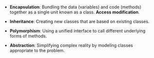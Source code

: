 - **Encapsulation**: Bundling the data (variables) and code (methods) together as a single unit known as a class. **Access modification**.


- **Inheritance**: Creating new classes that are based on existing classes. 
- **Polymorphism**: Using a unified interface to call different underlying forms of methods. 
- **Abstraction**: Simplifying complex reality by modeling classes appropriate to the problem.